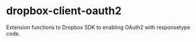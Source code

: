 # dropbox-client-oauth2
Extension functions to Dropbox SDK to enabling OAuth2 with responsetype code.
